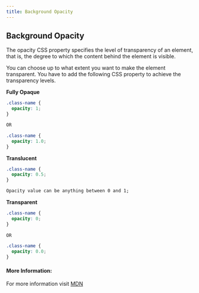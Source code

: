 ```yaml
---
title: Background Opacity
---
```

## Background Opacity

The opacity CSS property specifies the level of transparency of an element, that is, the degree to which the content behind the element is visible.

You can choose up to what extent you want to make the element transparent.
You have to add the following CSS property to achieve the transparency levels.

**Fully Opaque**
```css
.class-name {
  opacity: 1;
}

OR

.class-name {
  opacity: 1.0;
}
```
**Translucent**
```css
.class-name {
  opacity: 0.5;
}

Opacity value can be anything between 0 and 1;
```
**Transparent**
```css
.class-name {
  opacity: 0;
}
  
OR

.class-name {
  opacity: 0.0;
}
```
#### More Information:
For more information visit [MDN](https://developer.mozilla.org/en-US/docs/Web/CSS/opacity)

